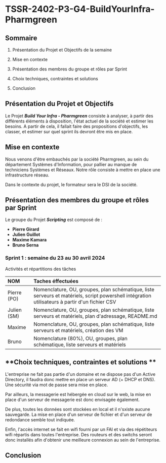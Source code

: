 # **TSSR-2402-P3-G4-BuildYourInfra-Pharmgreen**

##  **Sommaire**

1) Présentation du Projet et Objectifs de la semaine

2) Mise en contexte

3) Présentation des membres du groupe et rôles par Sprint

4) Choix techniques, contraintes et solutions 

5) Conclusion

## **Présentation du Projet et Objectifs**

Le Projet **_Build Your Infra - Pharmgreen_** consiste à analyser, à partir des différents éléments à disposition, l'état actuel de la société et estimer les besoins. A partir de cela, il fallait faire des propositions d'objectifs, les classer, et estimer sur quel sprint ils devront être mis en place.

## **Mise en contexte**

Nous venons d'être embauchés par la société Pharmgreen, au sein du département Systèmes d'Information, pour pallier au manque de techniciens Systèmes et Réseaux. Notre rôle consiste à mettre en place une infrastructure réseau.

Dans le contexte du projet, le formateur sera le DSI de la société.
## **Présentation des membres du groupe et rôles par Sprint**

Le groupe du Projet **_Scripting_** est composé de :
* **Pierre Girard**
* **Julien Guillot**
* **Maxime Kamara**
* **Bruno Serna**

### **Sprint 1 : semaine du 23 au 30 avril 2024**

Activités et répartitions des tâches

| NOM | Taches éffectuées |
| :-- | :---------- |
| Pierre (PO) | Nomenclature, OU, groupes, plan schématique, liste serveurs et matériels, script powershell intégration utilisateurs à partir d'un fichier CSV |
| Julien (SM) | Nomenclature, OU, groupes, plan schématique, liste serveurs et matériels, plan d'adressage, README.md |
| Maxime |  Nomenclature, OU, groupes, plan schématique, liste serveurs et matériels, création des VM |
| Bruno | Nomenclature (80%), OU, groupes, plan schématique, liste serveurs et matériels |

## **Choix techniques, contraintes et solutions **

L'entreprise ne fait pas partie d'un domaine et ne dispose pas d'un Active Directory, il faudra donc mettre en place un serveur AD (+ DHCP et DNS). Une sécurité via mot de passe sera mise en place.

Par ailleurs, la messagerie est hébergée en cloud sur le web, la mise en place d'un serveur de messagerie est donc envisagée également. 

De plus, toutes les données sont stockées en local et il n'sxiste aucune sauvegarde. La mise en place d'un serveur de fichier et d'un serveur de redondance semble tout indiquée.

Enfin, l'accès internet se fait en wifi fourni par un FAI et via des répétiteurs wifi répartis dans toutes l'entreprise. Des routeurs et des switchs seront donc installés afin d'obtenir une meilleure connexion au sein de l'entreprise.

## **Conclusion**
